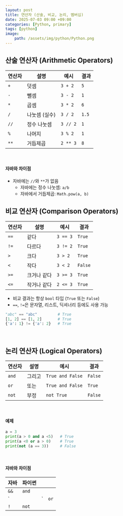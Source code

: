 ```yaml
---
layout: post
title: 연산자 (산술, 비교, 논리, 멤버십)
date: 2025-07-03 09:00 +09:00
categories: [Python, primary]
tags: [python]
image:
    path: /assets/img/python/Python.png
---
```


## 산술 연산자 (Arithmetic Operators)

| 연산자 | 설명 | 예시 | 결과 |
|-|-|-|-|
| `+`  | 덧셈       | `3 + 2`  | `5`   |
| `-`  | 뺄셈       | `3 - 2`  | `1`   |
| `*`  | 곱셈       | `3 * 2`  | `6`   |
| `/`  | 나눗셈 (실수) | `3 / 2`  | `1.5` |
| `//` | 정수 나눗셈   | `3 // 2` | `1`   |
| `%`  | 나머지      | `3 % 2`  | `1`   |
| `**` | 거듭제곱     | `2 ** 3` | `8`   |

<br>

#### 자바와 차이점

- 자바에는 `//`와 `**`가 없음
  - 자바에는 정수 나눗셈: `a/b`
  - 자바에서 거듭제곱: `Math.pow(a, b)`

## 비교 연산자 (Comparison Operators)

| 연산자  | 설명     | 예시       | 결과      |
| ---- | ------ | -------- | ------- |
| `==` | 같다     | `3 == 3` | `True`  |
| `!=` | 다르다    | `3 != 2` | `True`  |
| `>`  | 크다     | `3 > 2`  | `True`  |
| `<`  | 작다     | `3 < 2`  | `False` |
| `>=` | 크거나 같다 | `3 >= 3` | `True`  |
| `<=` | 작거나 같다 | `2 <= 3` | `True`  |

- 비교 결과는 항상 `bool` 타입 (`True` 또는 `False`)
- `==`, `!=`은 문자열, 리스트, 딕셔너리 등에도 사용 가능

```python
"abc" == "abc"         # True
[1, 2] == [1, 2]       # True
{'a': 1} != {'a': 2}   # True
```

<br>

## 논리 연산자 (Logical Operators)

| 연산자 | 설명 | 예시 | 결과 |
|-|-|-|-|
| `and` | 그리고 | `True and False` | `False` |
| `or` | 또는 | `True and False` | `True` |
| `not` | 부정 | `not True` | `False` |

<br>

#### 예제

```python
a = 3
print(a > 0 and a <5)   # True
print(a <0 or a > 0)    # True
print(not (a == 3))     # False
```

<br>

#### 자바와 차이점

| 자바   | 파이썬   |    |      |
| ---- | ----- | -- | ---- |
| `&&` | `and` |    |      |
| \`   |       | \` | `or` |
| `!`  | `not` |    |      |


